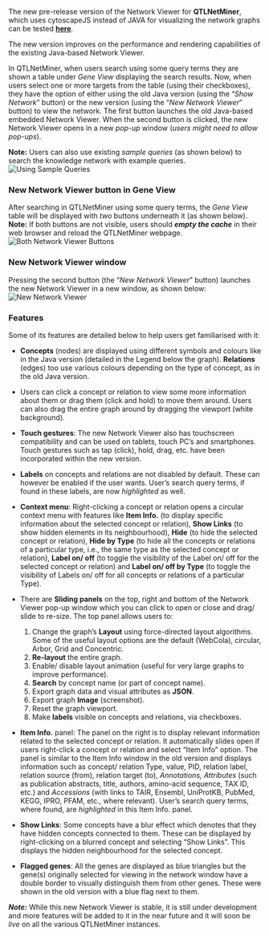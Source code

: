 The new pre-release version of the Network Viewer for **QTLNetMiner**, which uses cytoscapeJS instead of JAVA for  visualizing the network graphs can be tested **[here](https://ondex.rothamsted.ac.uk/QTLNetMinerMaize)**. 

The new version improves on the performance and rendering capabilities of the existing Java-based Network Viewer.

In QTLNetMiner, when users search using some query terms they are shown a table under _Gene View_ displaying the search results. Now, when users select one or more targets from the table (using their checkboxes), they have the option of either using the old Java version (using the “_Show Network_” button) or the new version (using the “_New Network Viewer_” button) to view the network. The first button launches the old Java-based embedded Network Viewer. When the second button is clicked, the new Network Viewer opens in a new _pop-up_ window (_users might need to allow pop-ups_).

**Note:** Users can also use existing _sample queries_ (as shown below) to search the knowledge network with example queries.
![Using Sample Queries](https://ondex.rothamsted.ac.uk/QTLNetMiner/New_Network_1.png)

### New Network Viewer button in Gene View
After searching in QTLNetMiner using some query terms, the _Gene View_ table will be displayed with _two_ buttons underneath it (as shown below).
**Note:** If both buttons are not visible, users should **_empty the cache_** in their web browser and reload the QTLNetMiner webpage.
![Both Network Viewer Buttons](https://ondex.rothamsted.ac.uk/QTLNetMiner/New_Network_2.png)

### New Network Viewer window
Pressing the second button (the “_New Network Viewer_” button) launches the new Network Viewer in a new window, as shown below:
![New Network Viewer](https://ondex.rothamsted.ac.uk/QTLNetMiner/NewNetworkViewer.png)

### Features
Some of its features are detailed below to help users get familiarised with it:

* **Concepts** (nodes) are displayed using different symbols and colours like in the Java version (detailed in the Legend below the graph). **Relations** (edges) too use various colours depending on the type of concept, as in the old Java version.

* Users can click a concept or relation to view some more information about them or drag them (click and hold) to move them around. Users can also drag the entire graph around by dragging the viewport (white background).

* **Touch gestures**: The new Network Viewer also has touchscreen compatibility and can be used on tablets, touch PC’s and smartphones. Touch gestures such as tap (click), hold, drag, etc. have been incorporated within the new version.

* **Labels** on concepts and relations are not disabled by default. These can however be enabled if the user wants. User’s search query terms, if found in these labels, are now _highlighted_ as well.

* **Context menu**: Right-clicking a concept or relation opens a circular context menu with features like **Item Info.** (to display specific information about the selected concept or relation), **Show Links** (to show hidden elements in its neighbourhood), **Hide** (to hide the selected concept or relation), **Hide by Type** (to hide all the concepts or relations of a particular type, i.e., the same type as the selected concept or relation), **Label on/ off** (to toggle the visibility of the Label on/ off for the selected concept or relation) and **Label on/ off by Type** (to toggle the visibility of Labels on/ off for all concepts or relations of a particular Type). 

* There are **Sliding panels** on the top, right and bottom of the Network Viewer pop-up window which you can click to open or close and drag/ slide to re-size. The top panel allows users to: 
    1. Change the graph’s **Layout** using force-directed layout algorithms. Some of the useful layout options are the default (WebCola), circular, Arbor, Grid and Concentric.
    1. **Re-layout** the entire graph.
    1. Enable/ disable layout animation (useful for very large graphs to improve performance).
    1. **Search** by concept name (or part of concept name).
    1. Export graph data and visual attributes as **JSON**.
    1. Export graph **Image** (screenshot).
    1. Reset the graph viewport.
    1. Make **labels** visible on concepts and relations, via checkboxes.

* **Item Info.** panel: The panel on the right is to display relevant information related to the selected concept or relation. It automatically slides open if users right-click a concept or relation and select “Item Info” option. The panel is similar to the Item Info window in the old version and displays information such as concept/ relation Type, value, PID, relation label, relation source (from), relation target (to), _Annotations, Attributes_ (such as publication abstracts, title, authors, amino-acid sequence, TAX ID, etc.) and _Accessions_ (with links to TAIR, Ensembl, UniProtKB, PubMed, KEGG, IPRO, PFAM, etc., where relevant). User’s search query terms, where found, are _highlighted_ in this Item Info. panel.

* **Show Links**: Some concepts have a blur effect which denotes that they have hidden concepts connected to them. These can be displayed by right-clicking on a blurred concept and selecting “Show Links”. This displays the hidden neighbourhood for the selected concept.

* **Flagged genes**: All the genes are displayed as blue triangles but the gene(s) originally selected for viewing in the network window have a double border to visually distinguish them from other genes. These were shown in the old version with a blue flag next to them. 

**_Note:_** While this new Network Viewer is stable, it is still under development and more features will be added to it in the near future and it will soon be _live_ on all the various QTLNetMiner instances.